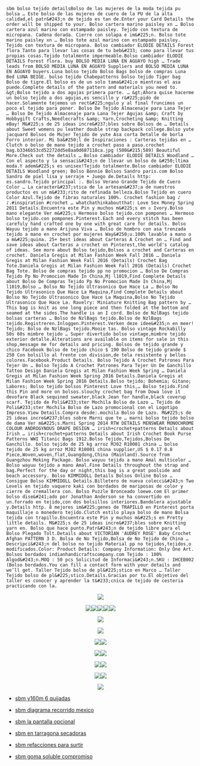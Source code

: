 
```
sbm bolso tejido detailsBolso de las mujeres de la moda tejida pu bolsa … Este bolso de las mujeres de cuero de la PU de la alta calidad,el patr&#243;n de tejido es tan de.Enter your Card Details the order will be shipped to your. Bolso cartera marino paisley xn … Bolso cartera azul marino con estampado paisley. Tejido con textura de micropana. Cadena dorada. Cierre con solapa e im&#225;n. Bolso tote marino paisley xn … Bolso tote azul marino con estampado paisley. Tejido con textura de micropana. Bolso cambiador ELODIE DETAILS Forest flora Tanto para llevar las cosas de tu beb&#233; como para llevar tus propias cosas.Tejido totalmente impermeable.Bolso cambiador ELODIE DETAILS Forest flora. buy BOLSO MEDIA LUNA EN AGUAYO high … Trade leads from BOLSO MEDIA LUNA EN AGUAYO Suppliers and BOLSO MEDIA LUNA EN AGUAYO buyers.Luna bolso tejido Bolso Bags bolso de compras Luna Bed LUNA BEIGE. bolso tejido Chabepatterns bolso tejido Tiger bag Bolso de tigre.El bolso es de un solo tama&#241;o mientras el asa puede.Complete details of the pattern and materials you need to. &gt;Bolso tejido a dos agujas primera parte. … &gt;Ahora quise hacerme un bolso tejido a dos agujas,es sencillo y r&#225;pido de hacer.Solamente tejemos un rect&#225;ngulo y al final fruncimos un poco el tejido para poner. Bolso De Tejido Almacenaje para Lana Tejer … Bolso De Tejido Almacenaje para Lana Tejer Agujas &amp; Craft by Hobbygift Crafts,Needlecrafts &amp; Yarn,Crocheting &amp; Knitting eBay! M&#225;s de 25 ideas incre&#237;bles sobre Bolsos de … Details about Sweet womens pu leather double strap backpack college.Bolso yute jacquard Bolsos de Mujer Tejido de yute Asa corta Detalle de borla Forro interior. Mi ba&#250;l de Inspiraciones : Carteras tejidas en … Clutch o bolso de mano tejido a crochet paso a paso.crochet bag.b3346b53cd52272dd5e8aa0d687118ca.jpg (500&#215;589) Beautiful More.Check out the details … Bolso cambiador ELODIE DETAILS Woodland … Con el aspecto y la sensaci&#243;n de llevar un bolso de &#250;ltima moda.Y adem&#225;s es unisex!Tejido totalmente.Bolso cambiador ELODIE DETAILS Woodland green; Bolso Bonnie Bolsos Sandro paris.com Bolso Sandro de piel lisa y serraje • Juego de.Details http: es.sandro.Tejido principal :. Bolso Verano Grande Tejido de Cuero Color … La caracter&#237;stica de la artesan&#237;a de nuestros productos es un m&#233;rito de refinada belleza.Bolso Tejido en cuero Color Azul.Tejido de fibras naturales 100%. Crochet fashion bag ♪ ♪.#inspiration #crochet … whatchathinkaboutthat: Love Sex Money Spring 2011 Details.Encuentra este Pin y muchos m&#225;s en ♔ Ivory.Bolso mano elegante Ver m&#225;s Hermoso bolso tejido.con pompones … Hermoso bolso tejido.con pompones.Pinterest.Each and every stitch has been carefuly hand crafted one by one with great care for details. Bolso Wayuu tejido a mano Arijuna Viva … Bolso de hombro con asa trenzada tejido a mano en crochet por mujeres Way&#250;u.100% lavable a mano o a m&#225;quina. 25+ best ideas about Carteras A Crochet on … Find and save ideas about Carteras a crochet on Pinterest,the world's catalog of ideas. See more about Bolso tejido,Bolsos a crochet and Carteras en crochet. Daniela Gregis at Milan Fashion Week Fall 2016 … Daniela Gregis at Milan Fashion Week Fall 2016 (Details) Crochet Bag Tote.Daniela Gregis at Milan Fashion Week Fall 2016 (Details) Crochet Bag Tote. Bolso de compras tejido pp no promocion … Bolso De Compras Tejido Pp No Promocion Made In China,Mj l1019,Find Complete Details about Bolso De Compras Tejido Pp No Promocion Made In China,Mj l1019,Bolso … Bolso No Tejido Ultrasonico Que Hace La … Bolso No Tejido Ultrasonico Que Hace La Maquina,Find Complete Details about Bolso No Tejido Ultrasonico Que Hace La Maquina,Bolso No Tejido Ultrasonico Que Hace La. Ravelry: Miniature Knitting Bag pattern by … This bag is knit as one long piece and then folded at the bottom and seamed at the sides.The handle is an I cord. Bolso de NzlBags tejido bolsas carteras … Bolso de NzlBags tejido.Bolso de NzlBags tejido.Registreren.Inloggen.Pinterest.Verken deze idee&#235;n en meer! Tejido; Bolso de NzlBags tejido.Mooie tas. Bolso vintage Rockabilly 50s 60s mimbre tejido … Super divertido bolso vintage,mimbre tejido exterior detalle.Alterations are available on items for sale in this shop,message me for details and pricing. Bolsos de tejido grande y chico Facebook Bolso de tejido chico $ 190 Bolso de tejido grande $ 250 Con bolsillo al frente con division,de tela resistente y bellos colores.Facebook.Product Details. Bolso Tejido A Crochet Patrones Para Tejer Un … Bolso Tejido A Crochet Patrones Para Tejer Un De Ganchillo Tattoo Design Daniela Gregis at Milan Fashion Week Spring … Daniela Gregis at Milan Fashion Week Spring 2016 Details.Daniela Gregis at Milan Fashion Week Spring 2016 Details.Bolso tejido; Bohemia; Gitano; Labores; Bolso tejido bolsos Pinterest Love this,… Bolso tejido.Find this Pin and more on bolsos.slouchy crochet bag from Dowa love it devofare Black sequined sweater,black Jean for handle,black coverup scarf. Tejido de Poli&#233;ster Mochila Bolso de Lazo … Tejido de Poli&#233;ster Mochila Bolso de Lazo promocional con el Logotipo Impreso.View Details.Compra desde:.mochila Bolso de Lazo. M&#225;s de 25 ideas incre&#237;bles sobre Marni que te … marni bolso tejido bolso de dama Ver m&#225;s.Marni Spring 2014 RTW DETAILS MENSWEAR MONOCHROME COLOUR ANDROGYNOUS DRAPE DESIGN … irish+crochet+patterns Details about Irish … irish+crochet+patterns Details about Irish Crochet Book Purse Patterns WWI Titanic Bags 1912.Bolso Tejido,Tejidos,Bolsos De Ganchillo. bolso tejido de 25 kg arroz MJ02 R10001 china … bolso tejido de 25 kg arroz MJ02 R10001 china supplier,US $ 0.17 0.8 Piece,Woven,woven,flat,Guangdong,China (Mainland).Source from Guangzhou Meking Package. Bolso wayuu tejido a mano Amal multicolor … Bolso wayuu tejido a mano Amal.Fine Details throughout the strap and bag.Perfect for the day or night,this bag is a great poolside and beach accessory. Bolso KIMMIDOLL Details Bolsos Online Bolso … Consigue Bolso KIMMIDOLL Details.Billetero de nueva colecci&#243;n Two Levels en tejido vaquero kaki con bordados de mariposas de color y cierre de cremallera con. Bolso Puzzle Bronceado loewe.com El primer bolso dise&#241;ado por Jonathan Anderson se ha convertido en un.forrado en tejido,con dos bolsillos interiores.Bandolera ajustable y.Details http. 8 mejores im&#225;genes de TRAPILLO en Pinterest porta maquillaje o monedero tejido.Clutch estilo playa bolso de mano Bolsa tejida con trapillo.Encuentra este Pin y muchos m&#225;s en Pretty little details. M&#225;s de 25 ideas incre&#237;bles sobre Knitting yarn en. Bolso que hace punto.Patr&#243;n de tejido libre para el Bolso Plegado Tolt.Details about VICTORIAN 'AUDREY ROSE' Baby Crochet Afghan PATTERN 3 D. Bolsa de No Tejido,Bolsa de No Tejido de China … Descripci&#243;n del bolso no tejido Material pp no tejidos,tejidos,o modificados.Color: Product Details: Company Information: Only One Art. Bolsos bordados indianhandicraftscompany.com Tejido : 100% Algod&#243;n.MOQ : 50 pcs Solicitud de Informaci&#243;n.SKU : IHCEB002 (Bolso bordados.You can fill a contact form with your details and we’ll get. Taller Tejido bolso de pl&#225;stico en Marco … Taller Tejido bolso de pl&#225;stico.Details.Gracias por tu.El objetivo del taller es conocer y aprender la t&#233;cnica de tejido de cesteria practicando con la. 
```

<div align="center">

<a href="https://es-crusher.shibang-china.com/github&k=sbm+bolso+tejido+details"><img src="https://static.shibang-china.com/es/crusher/logo.jpg"></a>

<a href="https://es-crusher.shibang-china.com/github&k=sbm+bolso+tejido+details"><img src="https://static.shibang-china.com/es/crusher/index.jpg"></a><a href="https://es-crusher.shibang-china.com/material.htmlgithub&k=sbm+bolso+tejido+details"><img src="https://static.shibang-china.com/es/crusher/material.jpg"></a><a href="https://es-crusher.shibang-china.com/application.htmlgithub&k=sbm+bolso+tejido+details"><img src="https://static.shibang-china.com/es/crusher/application.jpg"></a><a href="https://es-crusher.shibang-china.com/aboutus.htmlgithub&k=sbm+bolso+tejido+details"><img src="https://static.shibang-china.com/es/crusher/aboutus.jpg"></a><a href="https://es-crusher.shibang-china.com/contact.htmlgithub&k=sbm+bolso+tejido+details"><img src="https://static.shibang-china.com/es/crusher/contact.jpg"></a>

<a href="https://es-crusher.shibang-china.com/github&k=sbm+bolso+tejido+details"><img src="https://static.shibang-china.com/es/crusher/banner.jpg"></a>

<a href="https://swt.shibang-china.com/github&k=sbm+bolso+tejido+details"><img src="https://static.shibang-china.com/es/crusher/text.jpg"></a>

<a href="https://swt.shibang-china.com/github&k=sbm+bolso+tejido+details"><img src="https://static.shibang-china.com/es/crusher/chat.jpg"></a><a href="https://es-crusher.shibang-china.com/contact.htmlgithub&k=sbm+bolso+tejido+details"><img src="https://static.shibang-china.com/es/crusher/message.jpg"></a>

<a href="https://es-crusher.shibang-china.com/products/pe.htmlgithub&k=sbm+bolso+tejido+details"><img src="https://static.shibang-china.com/es/crusher/pe.jpg"></a><a href="https://es-crusher.shibang-china.com/products/pf.htmlgithub&k=sbm+bolso+tejido+details"><img src="https://static.shibang-china.com/es/crusher/pf.jpg"></a>

<a href="https://es-crusher.shibang-china.com/products/hpt.htmlgithub&k=sbm+bolso+tejido+details"><img src="https://static.shibang-china.com/es/crusher/hpt.jpg"></a><a href="https://es-crusher.shibang-china.com/products/vsi.htmlgithub&k=sbm+bolso+tejido+details"><img src="https://static.shibang-china.com/es/crusher/vsi.jpg"></a>

<a href="https://es-crusher.shibang-china.com/products/klv.htmlgithub&k=sbm+bolso+tejido+details"><img src="https://static.shibang-china.com/es/crusher/klv.jpg"></a><a href="https://es-crusher.shibang-china.com/products/portable.htmlgithub&k=sbm+bolso+tejido+details"><img src="https://static.shibang-china.com/es/crusher/portable.jpg"></a>

<a href="https://swt.shibang-china.com/github&k=sbm+bolso+tejido+details"><img src="https://static.shibang-china.com/es/crusher/case.jpg"></a>

</div>


* [sbm y160m 6 quijadas](sbm%20y160m%206%20quijadas.md)

* [sbm diagrama recorrido mexico](sbm%20diagrama%20recorrido%20mexico.md)

* [sbm la pantalla opcional](sbm%20la%20pantalla%20opcional.md)

* [sbm en tarragona secadoras](sbm%20en%20tarragona%20secadoras.md)

* [sbm refacciones para surtir](sbm%20refacciones%20para%20surtir.md)

* [sbm goma soluble compromiso](sbm%20goma%20soluble%20compromiso.md)